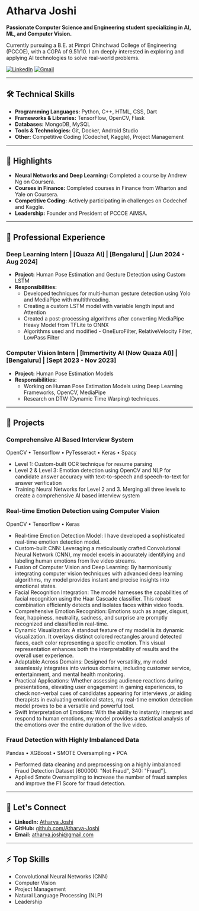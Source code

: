 # Atharva Joshi

**Passionate Computer Science and Engineering student specializing in AI, ML, and Computer Vision.**

Currently pursuing a B.E. at Pimpri Chinchwad College of Engineering (PCCOE), with a CGPA of 9.51/10. I am deeply interested in exploring and applying AI technologies to solve real-world problems.

[![LinkedIn](https://img.shields.io/badge/LinkedIn-Atharva%20Joshi-blue)](www.linkedin.com/in/atharva-joshi-4a759b243)
[![Gmail](https://img.shields.io/badge/Email-atharva.joshi@gmail.com-red)](mailto:atharvacjoshi11@gmail.com)
<!-- [![Portfolio](https://img.shields.io/badge/Portfolio-Visit%20My%20Website-green)](https://atharvajoshi.com)  Replace with your portfolio link -->

---

## 🛠 Technical Skills

- **Programming Languages:** Python, C++, HTML, CSS, Dart
- **Frameworks & Libraries:** TensorFlow, OpenCV, Flask
- **Databases:** MongoDB, MySQL
- **Tools & Technologies:** Git, Docker, Android Studio
- **Other:** Competitive Coding (Codechef, Kaggle), Project Management

---

## 🌟 Highlights

- **Neural Networks and Deep Learning:** Completed a course by Andrew Ng on Coursera.
- **Courses in Finance:** Completed courses in Finance from Wharton and Yale on Coursera.
- **Competitive Coding:** Actively participating in challenges on Codechef and Kaggle.
- **Leadership:** Founder and President of PCCOE AiMSA.

---

## 💼 Professional Experience

### Deep Learning Intern | [Quaza AI] | [Bengaluru] | [Jun 2024 - Aug 2024]
- **Project:** Human Pose Estimation and Gesture Detection using Custom LSTM 
- **Responsibilities:**
  -  Developed techniques for multi-human gesture detection using Yolo and MediaPipe with multithreading.
  -  Creating a custom LSTM model with variable length input and Attention 
  -  Created a post-processing algorithms after converting MediaPipe Heavy Model from TFLite to ONNX
  -  Algorithms used and modified - OneEuroFilter, RelativeVelocity Filter, LowPass Filter

### Computer Vision Intern | [Immertivity AI (Now Quaza AI)] | [Bengaluru] | [Sept 2023 - Nov 2023]
- **Project:** Human Pose Estimation Models
- **Responsibilities:**
  - Working on Human Pose Estimation Models using Deep Learning Frameworks, OpenCV, MediaPipe
  - Research on DTW (Dynamic Time Warping) techniques.

---

## 📂 Projects

### Comprehensive AI Based Interview System
OpenCV • Tensorflow • PyTesseract • Keras • Spacy
- Level 1: Custom-built OCR technique for resume parsing
- Level 2 & Level 3: Emotion detection using OpenCV and NLP for candidate answer accuracy with text-to-speech and speech-to-text for answer verification 
- Training Neural Networks for Level 2 and 3. Merging all three levels to create a comprehensive AI based interview system

### Real-time Emotion Detection using Computer Vision
OpenCV • Tensorflow • Keras
- Real-time Emotion Detection Model: I have developed a sophisticated real-time emotion detection model.
- Custom-built CNN: Leveraging a meticulously crafted Convolutional Neural Network (CNN), my model excels in accurately identifying and labeling human emotions from live video streams.
- Fusion of Computer Vision and Deep Learning: By harmoniously integrating computer vision techniques with advanced deep learning algorithms, my model provides instant and precise insights into emotional states.
- Facial Recognition Integration: The model harnesses the capabilities of facial recognition using the Haar Cascade classifier. This robust combination efficiently detects and isolates faces within video feeds.
- Comprehensive Emotion Recognition: Emotions such as anger, disgust, fear, happiness, neutrality, sadness, and surprise are promptly recognized and classified in real-time.
- Dynamic Visualization: A standout feature of my model is its dynamic visualization. It overlays distinct colored rectangles around detected faces, each color representing a specific emotion. This visual representation enhances both the interpretability of results and the overall user experience.
- Adaptable Across Domains: Designed for versatility, my model seamlessly integrates into various domains, including customer service, entertainment, and mental health monitoring.
- Practical Applications: Whether assessing audience reactions during presentations, elevating user engagement in gaming experiences, to check non-verbal cues of candidates appearing for interviews ,or aiding therapists in evaluating emotional states, my real-time emotion detection model proves to be a versatile and powerful tool.
- Swift Interpretation of Emotions: With the ability to instantly interpret and respond to human emotions, my model provides a statistical analysis of the emotions over the entire duration of the live video.

### Fraud Detection with Highly Imbalanced Data
Pandas • XGBoost • SMOTE Oversampling • PCA
- Performed data cleaning and preprocessing on a highly imbalanced Fraud
Detection Dataset [600000: "Not Fraud", 340: "Fraud"].
- Applied Smote Oversampling to increase the number of fraud samples and
improve the F1 Score for fraud detection.

---

## 🔗 Let's Connect

- **LinkedIn:** [Atharva Joshi](www.linkedin.com/in/atharva-joshi-4a759b243)
- **GitHub:** [github.com/Atharva-Joshi](https://github.com/AtharvaJoshi007/AtharvaJoshi007/)
- **Email:** [atharva.joshi@gmail.com](mailto:atharvacjoshi11@gmail.com)
<!-- - **Portfolio:** [atharvajoshi.com](https://atharvajoshi.com)  Replace with your portfolio link -->

---

## ⚡ Top Skills

- Convolutional Neural Networks (CNN)
- Computer Vision
- Project Management
- Natural Language Processing (NLP)
- Leadership
